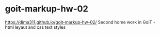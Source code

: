 # goit-markup-hw-02
https://dima311.github.io/goit-markup-hw-02/
Second home work in GoiT - html leyaut and css text styles

